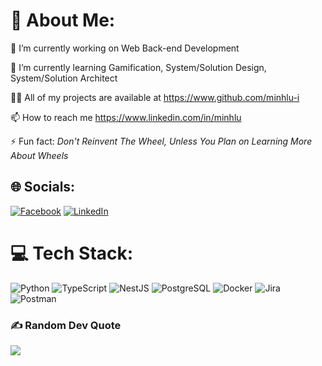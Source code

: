 # 💫 About Me:
🔭 I’m currently working on Web Back-end Development

🌱 I’m currently learning Gamification, System/Solution Design, System/Solution Architect

👨‍💻 All of my projects are available at https://www.github.com/minhlu-i

📫 How to reach me https://www.linkedin.com/in/minhlu

⚡ Fun fact: *Don't Reinvent The Wheel, Unless You Plan on Learning More About Wheels*


## 🌐 Socials:
[![Facebook](https://img.shields.io/badge/Facebook-%231877F2.svg?logo=Facebook&logoColor=white)](https://facebook.com/minh.lu.lgtm)
[![LinkedIn](https://img.shields.io/badge/LinkedIn-%230077B5.svg?logo=linkedin&logoColor=white)](https://linkedin.com/in/minhlu) 

# 💻 Tech Stack:
![Python](https://img.shields.io/badge/python-3670A0?style=for-the-badge&logo=python&logoColor=ffdd54)
![TypeScript](https://img.shields.io/badge/typescript-%23007ACC.svg?style=for-the-badge&logo=typescript&logoColor=white)
![NestJS](https://img.shields.io/badge/nestjs-%23E0234E.svg?style=for-the-badge&logo=nestjs&logoColor=white)
![PostgreSQL](https://img.shields.io/badge/postgres-%23316192.svg?style=for-the-badge&logo=postgresql&logoColor=white)
![Docker](https://img.shields.io/badge/docker-%230db7ed.svg?style=for-the-badge&logo=docker&logoColor=white)
![Jira](https://img.shields.io/badge/jira-%230A0FFF.svg?style=for-the-badge&logo=jira&logoColor=white)
![Postman](https://img.shields.io/badge/Postman-FF6C37?style=for-the-badge&logo=postman&logoColor=white)

### ✍️ Random Dev Quote
![](https://quotes-github-readme.vercel.app/api?type=horizontal&theme=default)

